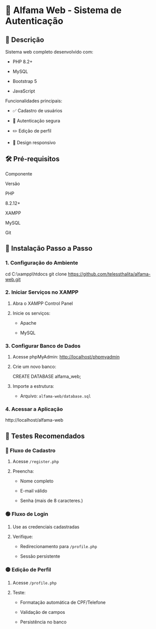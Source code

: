
# 🍦 Alfama Web - Sistema de Autenticação

## 📝 Descrição

Sistema web completo desenvolvido com:

-   PHP 8.2+
    
-   MySQL
    
-   Bootstrap 5
    
-   JavaScript 
    

Funcionalidades principais:

-   ✅ Cadastro de usuários
    
-   🔐 Autenticação segura
    
-   ✏️ Edição de perfil
    
-   📲 Design responsivo
    

## 🛠️ Pré-requisitos

Componente

Versão

PHP

8.2.12+

XAMPP


MySQL

Git


## 🚀 Instalação Passo a Passo

### 1. Configuração do Ambiente
cd C:\xampp\htdocs
git clone https://github.com/telessthalita/alfama-web.git

### 2. Iniciar Serviços no XAMPP

1.  Abra o XAMPP Control Panel
    
2.  Inicie os serviços:
    
    -   Apache
        
    -   MySQL
        

### 3. Configurar Banco de Dados

1.  Acesse phpMyAdmin:  [http://localhost/phpmyadmin](http://localhost/phpmyadmin)
    
2.  Crie um novo banco:
        
    CREATE DATABASE alfama_web;
    
3.  Importe a estrutura:
    
    -   Arquivo:  `alfama-web/database.sql`
        
### 4. Acessar a Aplicação
http://localhost/alfama-web

## 🧪 Testes Recomendados

### 🔵 Fluxo de Cadastro

1.  Acesse  `/register.php`
    
2.  Preencha:
    
    -   Nome completo
        
    -   E-mail válido
        
    -   Senha (mais de 8 caracteres.)           

### 🟢 Fluxo de Login

1.  Use as credenciais cadastradas
    
2.  Verifique:
    
    -   Redirecionamento para  `/profile.php`
        
    -   Sessão persistente
        

### 🟡 Edição de Perfil

1.  Acesse  `/profile.php`
    
2.  Teste:
    
    -   Formatação automática de CPF/Telefone
        
    -   Validação de campos
        
    -   Persistência no banco